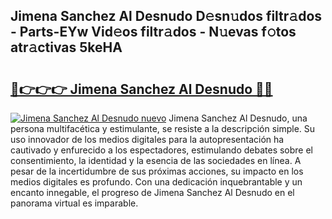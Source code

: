 ## Jimena Sanchez Al Desnudo D𝚎sn𝚞dos filtr𝚊dos - Parts-EYw Vid𝚎os filtr𝚊dos - N𝚞evas f𝚘tos atr𝚊ctivas 5keHA

# <h2><a href="http://mb02f1.tromn.icu/?c=Jimena+Sanchez+Al+Desnudo">🔗👉👉👉 Jimena Sanchez Al Desnudo 🔗🔗</a></h2>

[![Jimena Sanchez Al Desnudo nuevo](https://i.imgur.com/pEAQMta.gif)](http://mb02f1.tromn.icu/?c=Jimena+Sanchez+Al+Desnudo)
Jimena Sanchez Al Desnudo, una persona multifacética y estimulante, se resiste a la descripción simple. Su uso innovador de los medios digitales para la autopresentación ha cautivado y enfurecido a los espectadores, estimulando debates sobre el consentimiento, la identidad y la esencia de las sociedades en línea. A pesar de la incertidumbre de sus próximas acciones, su impacto en los medios digitales es profundo. Con una dedicación inquebrantable y un encanto innegable, el progreso de Jimena Sanchez Al Desnudo en el panorama virtual es imparable.
